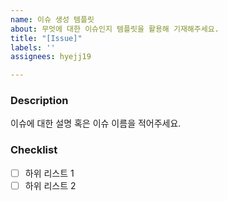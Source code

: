 ```yaml
---
name: 이슈 생성 템플릿
about: 무엇에 대한 이슈인지 템플릿을 활용해 기재해주세요.
title: "[Issue]"
labels: ''
assignees: hyejj19

---
```


### Description
이슈에 대한 설명 혹은 이슈 이름을 적어주세요.

### Checklist
- [ ] 하위 리스트 1
- [ ] 하위 리스트 2
